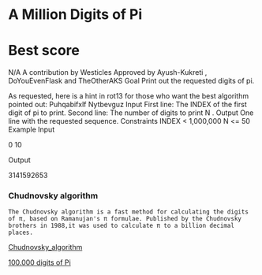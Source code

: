 # A Million Digits of Pi

# Best score
N/A
A contribution by Westicles
Approved by Ayush-Kukreti , DoYouEvenFlask and TheOtherAKS
 Goal
Print out the requested digits of pi.

As requested, here is a hint in rot13 for those who want the best algorithm pointed out: Puhqabifxlf Nytbevguz
Input
First line: The INDEX of the first digit of pi to print.
Second line: The number of digits to print N .
Output
One line with the requested sequence.
Constraints
INDEX < 1,000,000
N <= 50
Example
Input

0
10

Output

3141592653

### Chudnovsky algorithm

`The Chudnovsky algorithm is a fast method for calculating the digits of π, based on Ramanujan's π formulae. Published by the Chudnovsky brothers in 1988,it was used to calculate π to a billion decimal places.`

[Chudnovsky_algorithm](https://en.wikipedia.org/wiki/Chudnovsky_algorithm)

[100.000 digits of Pi](http://www.geom.uiuc.edu/~huberty/math5337/groupe/digits.html)